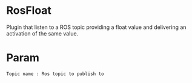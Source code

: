 # RosFloat

Plugin that listen to a ROS topic providing a float value and delivering an activation of the same value.

# Param

```
Topic name : Ros topic to publish to
```